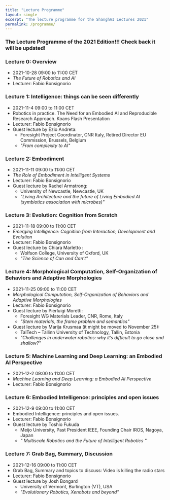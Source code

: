 ```yaml
---
title: "Lecture Programme"
layout: single
excerpt: "The lecture programme for the ShanghAI Lectures 2021"
permalink: /programme/
---
```


### The Lecture Programme of the 2021 Edition!!!  Check back it will be updated!

### Lecture 0: Overview
* 2021-10-28  09:00 to 11:00 CET 
* *The Future of Robotics and AI* 
* Lecturer: Fabio Bonsignorio


### Lecture 1: Intelligence: things can be seen differently
* 2021-11-4  09:00 to 11:00 CET 
* Robotics in practice. The Need for an Embodied AI and Reproducible Research Approach. Koans Flash Presentation 
* Lecturer: Fabio Bonsignorio
* Guest lecture by Ezio Andreta: 
  * Foresight Project Coordinator, CNR Italy, Retired Director EU Commission, Brussels, Belgium
  * *"From complexity to AI"*


### Lecture 2: Embodiment
* 2021-11-11 09:00 to 11:00 CET 
* *The Role of Embodiment in Intelligent Systems* 
* Lecturer: Fabio Bonsignorio
* Guest lecture by Rachel Armstrong: 
  * University of Newcastle, Newcastle, UK
  * *"Living Architecture and the future of Living Embodied AI (symbiotics association with microbes)"*
  
### Lecture 3: Evolution: Cognition from Scratch
* 2021-11-18 09:00 to 11:00 CET 
* *Emerging Intelligence: Cognition from Interaction, Development and Evolution* 
* Lecturer: Fabio Bonsignorio
* Guest lecture by Chiara Marletto : 
  * Wolfson College, University of Oxford, UK
  * *"The Science of Can and Can’t"* 
  

### Lecture 4: Morphological Computation, Self-Organization of Behaviors and Adaptive Morphologies
* 2021-11-25 09:00 to 11:00 CET
* *Morphological Computation, Self-Organization of Behaviors and Adaptive Morphologies* 
* Lecturer: Fabio Bonsignorio
* Guest lecture by Pierluigi Moretti: 
  *  Foresight WG Materials Leader, CNR, Rome, Italy
  * *"Stem materials, the frame problem and semantics"* 
*  Guest lecture by Marija Krusmaa (it might be moved to November 25): 
   * TalTech – Tallinn University of Technology, Tallin, Estonia
   * *"Challenges in underwater robotics: why it’s difficult to go close and shallow?"* 

### Lecture 5: Machine Learning and Deep Learning: an Embodied AI Perspective
* 2021-12-2  09:00 to 11:00 CET
* *Machine Learning and Deep Learning: a Embodied AI Perspective*  
* Lecturer: Fabio Bonsignorio 


### Lecture  6: Embodied Intelligence: principles and open issues
* 2021-12-9 09:00 to 11:00 CET
* Embodied Intelligence: principles and open issues. 
* Lecturer: Fabio Bonsignorio
*  Guest lecture by Toshio Fukuda
   *  Meijo University, Past President IEEE, Founding Chair IROS, Nagoya, Japan 
   * *" Multiscale Robotics  and the Future of Intelligent Robotics "*
  

### Lecture  7: Grab Bag, Summary, Discussion
* 2021-12-16 09:00 to 11:00 CET
* Grab Bag, Summary and topics to discuss: Video is killing the radio stars 
* Lecturer: Fabio Bonsignorio
*  Guest lecture by Josh Bongard
   * University of Vermont, Burlington (VT), USA
   * *"Evolutionary Robotics, Xenobots and beyond"*







  


